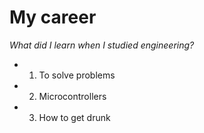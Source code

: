 # **My career**
*What did I learn when I studied engineering?*
* 1. To solve problems
* 2. Microcontrollers
* 3. How to get drunk
